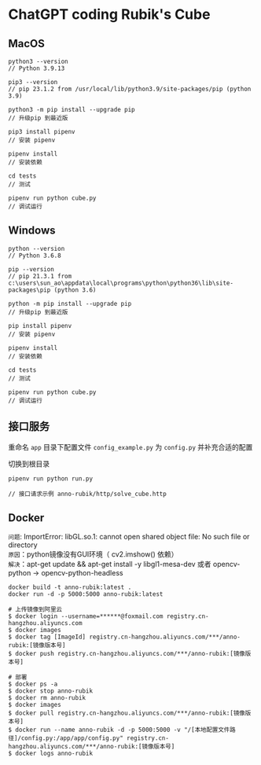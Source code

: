 # ChatGPT coding Rubik's Cube

## MacOS

```
python3 --version 
// Python 3.9.13

pip3 --version
// pip 23.1.2 from /usr/local/lib/python3.9/site-packages/pip (python 3.9)

python3 -m pip install --upgrade pip
// 升级pip 到最近版

pip3 install pipenv  
// 安装 pipenv

pipenv install   
// 安装依赖

cd tests 
// 测试

pipenv run python cube.py
// 调试运行
```

## Windows

```
python --version 
// Python 3.6.8

pip --version
// pip 21.3.1 from c:\users\sun_ao\appdata\local\programs\python\python36\lib\site-packages\pip (python 3.6)

python -m pip install --upgrade pip
// 升级pip 到最近版

pip install pipenv  
// 安装 pipenv

pipenv install   
// 安装依赖

cd tests 
// 测试

pipenv run python cube.py
// 调试运行
```

## 接口服务

重命名 `app` 目录下配置文件 `config_example.py` 为 `config.py` 并补充合适的配置  

切换到根目录

```
pipenv run python run.py

// 接口请求示例 anno-rubik/http/solve_cube.http
```

## Docker  

`问题`: ImportError: libGL.so.1: cannot open shared object file: No such file or directory  
`原因`：python镜像没有GUI环境（ cv2.imshow() 依赖）  
`解决`：apt-get update && apt-get install -y libgl1-mesa-dev  或者  opencv-python → opencv-python-headless   

```
docker build -t anno-rubik:latest .
docker run -d -p 5000:5000 anno-rubik:latest

# 上传镜像到阿里云
$ docker login --username=******@foxmail.com registry.cn-hangzhou.aliyuncs.com
$ docker images
$ docker tag [ImageId] registry.cn-hangzhou.aliyuncs.com/***/anno-rubik:[镜像版本号]
$ docker push registry.cn-hangzhou.aliyuncs.com/***/anno-rubik:[镜像版本号]

# 部署
$ docker ps -a
$ docker stop anno-rubik
$ docker rm anno-rubik
$ docker images
$ docker pull registry.cn-hangzhou.aliyuncs.com/***/anno-rubik:[镜像版本号]
$ docker run --name anno-rubik -d -p 5000:5000 -v "/[本地配置文件路径]/config.py:/app/app/config.py" registry.cn-hangzhou.aliyuncs.com/***/anno-rubik:[镜像版本号]
$ docker logs anno-rubik
```
